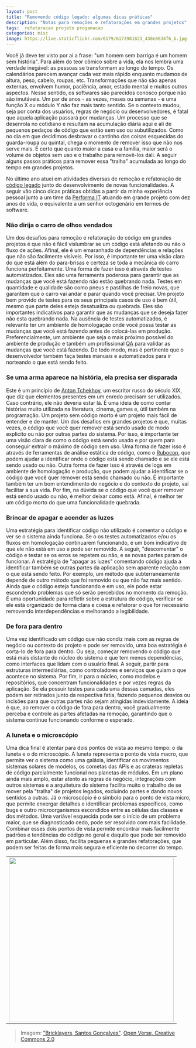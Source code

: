 ```yaml
---
layout: post
title: "Removendo código legado: algumas dicas práticas"
description: "Notas para remoções e refatorações em grandes projetos"
tags:  refatoracao projeto progamacao
categories: misc
image: https://live.staticflickr.com/6179/6173981823_438e8634f6_b.jpg
---
```


Você já deve ter visto por ai a frase: "um homem sem barriga é um homem sem história". Para além do teor cômico sobre a vida, ela nos lembra uma verdade inegável: as pessoas se transformam ao longo do tempo. Os calendários parecem avançar cada vez mais rápido enquanto mudamos de altura, peso, cabelo, roupas, etc. Transformações que não são apenas externas, envolvem humor, paciência, amor, estado mental e muitos outros aspectos. Nesse sentido, os softwares são parecidos conosco porque não são imutáveis. Um par de anos - as vezes, meses ou semanas - e uma função X ou módulo Y não faz mais tanto sentido. Se o contexto mudou, seja por conta dos usuários, regras de negócio ou desenvolvedores, é fatal que aquela aplicação passará por mudanças. Um processo que se desenrola no cotidiano e resultam na acumulação diária aqui e ali de pequenos pedaços de código que estão sem uso ou subutilizados. Como no dia em que decidimos desbravar o cantinho das coisas esquecidas do guarda-roupa ou quintal, chega o momento de remover isso que não nos serve mais. É certo que quanto maior a casa e a família, maior será o volume de objetos sem uso e o trabalho para removê-los dali. A seguir alguns passos  práticos para remover essa "tralha" acumulada ao longo do tempo em grandes projetos.

No último ano atuei em atividades diversas de remoção e refatoração de [código legado](https://pt.stackoverflow.com/questions/107722/o-que-%C3%A9-um-c%C3%B3digo-legado) junto do desenvolvimento de novas funcionalidades. A seguir vão cinco dicas práticas obtidas a partir da minha experiência pessoal junto a um time da [Performa IT](https://www.linkedin.com/company/performait/) atuando em grande projeto com dez anos de vida, o equivalente a um senhor octogenário em termos de software.

### Não dirija o carro de olhos vendados

Um dos desafios para remoção e refatoração de código em grandes projetos é que não é fácil vislumbrar se um código está afetando ou não o fluxo de ações. Afinal, ele é um emaranhado de dependências e relações que não são facilmente visíveis. Por isso, é importante ter uma visão clara do que está além do para-brisas e certeza se toda a mecânica do carro funciona perfeitamente. Uma forma de fazer isso é através de testes automatizados. Eles são uma ferramenta poderosa para garantir que as mudanças que você está fazendo não estão quebrando nada. Testes em quantidade e qualidade são como pneus e pastilhas de freio novas, que garantem que o carro vai andar e parar quando você precisar. Um projeto bem provido de testes para os seus principais casos de uso é bem útil, mesmo que parte deles esteja desatualiza ou quebrada. Eles são importantes indicativos para garantir que as mudanças que se deseja fazer não esta quebrando nada. Na ausência de testes automatizados, é relevante ter um ambiente de homologação onde você possa testar as mudanças que você está fazendo antes de colocá-las em produção. Preferencialmente, um ambiente que seja o mais próximo possível do ambiente de produção e também um profissional [QA](https://pt.wikipedia.org/wiki/Garantia_da_qualidade) para validar as mudanças que você está fazendo. De todo modo, mas é pertinente que o desenvolvedor também faça testes manuais e automatizados para ir norteando o que está sendo feito.

### Se uma arma aparece na história, ela precisa ser disparada

Este é um princípio de [Anton Tchekhov](https://pt.wikipedia.org/wiki/Arma_de_Chekhov), um escritor russo do século XIX, que diz que elementos presentes em um enredo precisam ser utilizados. Caso contrário, ele não deveria estar lá. É uma ideia de como contar histórias muito utilizada na literatura, cinema, games e, útil também na programação. Um projeto sem código morto é um projeto mais fácil de entender e de manter. Um dos desafios em grandes projetos é que, muitas vezes, o código que você quer remover está sendo usado de modo explicito ou não por outras partes do sistema. Por isso, é importante ter uma visão clara de como o código está sendo usado e por quem para conseguir extrair o máximo de código sem uso. Uma forma de fazer isso é através de ferramentas de análise estática de código, como o [Rubocop](https://rubocop.org/), que podem ajudar a identificar onde o código está sendo chamado e se ele está sendo usado ou não. Outra forma de fazer isso é através de logs em ambiente de homologação e produção, que podem ajudar a identificar se o código que você quer remover está sendo chamado ou não. É importante também ter um bom entendimento do negócio e do contexto do projeto, vai facilitar a sua vida. Por fim, na dúvida se o código que você quer remover está sendo usado ou não, é melhor deixar como está. Afinal, é melhor ter um código morto do que uma funcionalidade quebrada.

### Brincar de apagar e acender as luzes

Uma estratégia para identificar código não utilizado é comentar o código e ver se o sistema ainda funciona. Se o os testes automatizados e/ou os fluxos em homologação continuarem funcionando, é um bom indicativo de que ele não está em uso e pode ser removido. A seguir, "descomentar" o código e testar se os erros se repetem ou não, e se novas partes param de funcionar. A estratégia de "apagar as luzes" comentando código ajuda a identificar também se outras partes da aplicação sem aparente relação com o que está sendo feito. Por exemplo, um método que subterraneamente depende de outro método que foi removido ou que não faz mais sentido. Ainda que o código esteja funcionando e em uso, ele pode estar escondendo problemas que só serão percebidos no momento da remoção. É uma oportunidade para refletir sobre a estrutura do código, verificar se ele está organizado de forma clara e coesa e refatorar o que for necessário removendo interdependências e melhorando a legibilidade.

### De fora para dentro

Uma vez identificado um código que não condiz mais com as regras de negócio ou contexto do projeto e pode ser removido, uma boa estratégia é corta-lo de fora para dentro. Ou seja, começar removendo o código que está mais distante do núcleo do sistema e que tem menos dependências, como interfaces que lidam com o usuário final. A seguir, partir para estruturas intermediárias, como controladores e serviços que guiam o que acontece no sistema. Por fim, ir para o núcleo, como modelos e repositórios, que concentram funcionalidades e por vezes regras da aplicação. Se ela possuir testes para cada uma dessas camadas, eles podem ser retirados junto da respectiva fatia, fazendo pequenos desvios ou incisões para que outras partes não sejam atingidas indevidamente. A ideia é que, ao remover o código de fora para dentro, você gradualmente perceba e controle as partes afetadas na remoção, garantindo que o sistema continue funcionando conforme o esperado.

### A luneta e o microscópio

Uma dica final é atentar para dois pontos de vista ao mesmo tempo: o da luneta e o do microscópio. A luneta representa o ponto de vista macro, que permite ver o sistema como uma galáxia, identificar os movimentos sistemas solares de modelos, os cometas das APIs e as crateras repletas de código parcialmente funcional nos planetas de módulos. Em um plano ainda mais amplo, estar atento as regras de negócio, integrações com outros sistemas e a arquitetura do sistema facilita muito o trabalho de se mover pela "tralha" de projetos legados, excluindo partes e dando novos sentidos a outras. Já o microscópio é o símbolo para o ponto de vista micro, que permite enxergar detalhes e identificar problemas específicos, como bugs e outro microorganismos escondidos entre as células das classes e dos métodos. Uma variável esquecida pode ser o início de um problema maior, que se diagnosticado cedo, pode ser resolvido com mais facilidade. Combinar esses dois pontos de vista permite encontrar mais facilmente padrões e tendências do código no geral e daquilo que pode ser removido em particular. Além disso, facilita pequenas e grandes refatorações, que podem ser feitas de forma mais segura e eficiente no decorrer do tempo.

<table cellpadding="0" cellspacing="0" border="0" width="100%">
<tr><td align="center">
  <img src="https://live.staticflickr.com/6179/6173981823_438e8634f6_b.jpg" width="450">
</td></tr>
</table>

> Imagem: ["Bricklayers, Santos Gonçalves"](https://openverse.org/image/9c169d4c-0c6c-4ddf-bec1-8fdff3c4ad57). [Open Verse, Creative Commons 2.0](https://openverse.org/)
